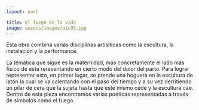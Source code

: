 ```yaml
---
layout: post

title: El fuego de la vida
image: assets/images/pic03.jpg
---
```


Esta obra combina varias disciplinas artísiticas como la escultura, la instalación y la performance.

La temática que sigue es la maternidad, más concretamente el lado más físico de esta reresentando en cierto modo del dolor del parto. Para lograr representar esto, en primer lugar, se prende una hoguera en la escultura de latón la cual se va calentando con el paso del tiempo y a su vez derritiendo un pilar de cera que la sujeta hasta que este mismo cede y la escultura cae. Dentro de esta pieza encontramos varias poéticas representadas a través de símbolos como el fuego.